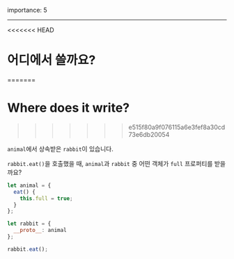 importance: 5

---

<<<<<<< HEAD
# 어디에서 쓸까요?
=======
# Where does it write?
>>>>>>> e515f80a9f076115a6e3fef8a30cd73e6db20054

`animal`에서 상속받은 `rabbit`이 있습니다.

`rabbit.eat()`을 호출했을 때, `animal`과 `rabbit` 중 어떤 객체가 `full` 프로퍼티를 받을까요?

```js
let animal = {
  eat() {
    this.full = true;
  }
};

let rabbit = {
  __proto__: animal
};

rabbit.eat();
```
